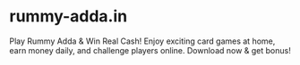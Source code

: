 # rummy-adda.in
Play Rummy Adda &amp; Win Real Cash! Enjoy exciting card games at home, earn money daily, and challenge players online. Download now &amp; get bonus!

